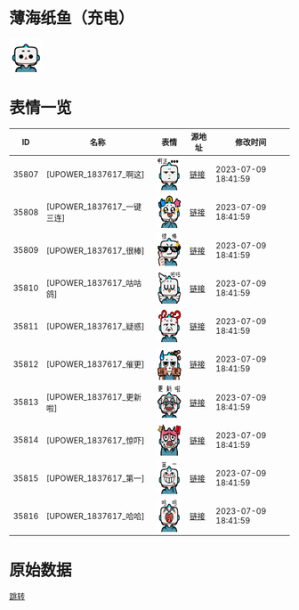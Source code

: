 # 薄海纸鱼（充电）

<img src="./cover.png" height="60" alt="cover" />

# 表情一览

|ID|名称|表情|源地址|修改时间|
|----|----|----|----|----|
|35807|[UPOWER_1837617_啊这]|<img src="./pic/035807_%5BUPOWER_1837617_啊这%5D.png" height="60" alt="啊这"/>|[链接](https://i0.hdslb.com/bfs/garb/4ad83843b288f003ec099c7e28bd8f77d7bb9163.png)|2023-07-09 18:41:59|
|35808|[UPOWER_1837617_一键三连]|<img src="./pic/035808_%5BUPOWER_1837617_一键三连%5D.png" height="60" alt="一键三连"/>|[链接](https://i0.hdslb.com/bfs/garb/9d09a342a9cd1f70b4c50fee352d5a1224e3ba3e.png)|2023-07-09 18:41:59|
|35809|[UPOWER_1837617_很棒]|<img src="./pic/035809_%5BUPOWER_1837617_很棒%5D.png" height="60" alt="很棒"/>|[链接](https://i0.hdslb.com/bfs/garb/97e8132945894c4814830449f9ff0922663e3d24.png)|2023-07-09 18:41:59|
|35810|[UPOWER_1837617_咕咕鸽]|<img src="./pic/035810_%5BUPOWER_1837617_咕咕鸽%5D.png" height="60" alt="咕咕鸽"/>|[链接](https://i0.hdslb.com/bfs/garb/1698c9f6bb2d27a34876e80edb9e1ed46eaca642.png)|2023-07-09 18:41:59|
|35811|[UPOWER_1837617_疑惑]|<img src="./pic/035811_%5BUPOWER_1837617_疑惑%5D.png" height="60" alt="疑惑"/>|[链接](https://i0.hdslb.com/bfs/garb/fbb8ef3e0b1549f9359b98871be49863596ab8dc.png)|2023-07-09 18:41:59|
|35812|[UPOWER_1837617_催更]|<img src="./pic/035812_%5BUPOWER_1837617_催更%5D.png" height="60" alt="催更"/>|[链接](https://i0.hdslb.com/bfs/garb/ac25a0679acd5c75c91be139a65c85d8d84d50d2.png)|2023-07-09 18:41:59|
|35813|[UPOWER_1837617_更新啦]|<img src="./pic/035813_%5BUPOWER_1837617_更新啦%5D.png" height="60" alt="更新啦"/>|[链接](https://i0.hdslb.com/bfs/garb/2e25fa5249a33ee725b032ddfc99552f680e42c1.png)|2023-07-09 18:41:59|
|35814|[UPOWER_1837617_惊吓]|<img src="./pic/035814_%5BUPOWER_1837617_惊吓%5D.png" height="60" alt="惊吓"/>|[链接](https://i0.hdslb.com/bfs/garb/e2ed91af8588addb283cdb8cac5f36ad87506b6e.png)|2023-07-09 18:41:59|
|35815|[UPOWER_1837617_第一]|<img src="./pic/035815_%5BUPOWER_1837617_第一%5D.png" height="60" alt="第一"/>|[链接](https://i0.hdslb.com/bfs/garb/89844bea5be0b71ffd0466f3ce72b6cd60599d75.png)|2023-07-09 18:41:59|
|35816|[UPOWER_1837617_哈哈]|<img src="./pic/035816_%5BUPOWER_1837617_哈哈%5D.png" height="60" alt="哈哈"/>|[链接](https://i0.hdslb.com/bfs/garb/a106c499d26cce3ee4fc41dab41974ae2eb5f111.png)|2023-07-09 18:41:59|

# 原始数据

[跳转](./raw.json)

